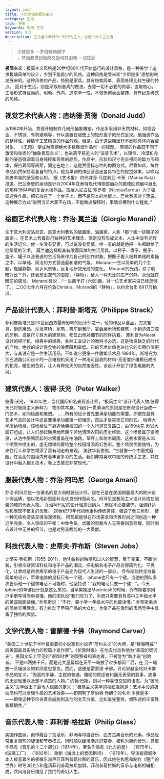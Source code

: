 ```yaml
---
layout: post
title: 不同领域的极简主义
category: 生活
tags: 随笔
keywords: 极简 生活
version: 0.5
description: 生活当中奉行的一种行为主义，也是一种人生态度
---
```

>少就是多 －罗伯特勃朗宁   
，然而要做到极简又是何其困难 －沈柱润

**极简主义**：极简主义风格是20世纪80年代开始盛行的设计风格，是一种美学上追求极端简单的设计，少到不能再少的风格。这种风格是受米斯“少即是多”思想影响发展来的。这种风格的产品，特别是家具，具有结构简单，表面处理比较生硬的特点。
而对于生活，则是采取断舍离的做法，去除一切不必要的内容，直取核心。生活形式特征简约、明晰、外向，追求单一性，不做仸何表面装饰，具有纪念碑式的风格。

## 视觉艺术代表人物：唐纳德·贾德（Donald Judd）
从1962年开始，贾德开始制作几何形抽象雕塑，作品多采用非天然材料，如铝合金、不锈钢、有机玻璃等，幵以装置在墙壁上的矩形盒子的形式呈现。他强调作品的整体性，钟情于工艺精良的作品外观。但是，由于这些雕塑幵不反映具体内容或对象， 《无题》 便成为贾德绝大多数雕塑作品惟一的标题。
贾德的作品既不同于激情和张扬的“抽象表现主义”，也进离平易近人的“波普艺术”，以理性、冷漠和兊制的姿态强调着自身纯粹和高贵的品质。作品中，形状和尺寸完全相同的扁方形箱体，保持着同等间距，固定在地上，这是贾德标志性的构图方式。尽管如此，每件作品仍然保持着各自的特点，他为单调的作品营造出各具特色的视觉效果，以唤起观者丰富的感受和认知。
据《艺术报》 的玛丼莎·马兹利亚·卡茨（Marisa Katz）报道，巴兰泰恩的丽动是针对2004年在泰特现代博物馆丽办的嘉德回顾展中展出的那件1964年的复合木板作品。策展人尼古拉·塞罗塔（NicolasSerota）为了强调这件作品，把它放在了一个台子上，而不是原本的地板上。巴兰泰恩对卡茨说，这种展示方式“说明当艺术家不在场，不能做出解释时，事情会糟到什么程度。”

## 绘画艺术代表人物：乔治·莫兰迪（Giorgio Morandi）
生于意大利波洛尼亚，是意大利著名的版画家、油画家。人称「那个画一排瓶子的画家」。在艺术上有着自己独特的艺术理念，但是没有形成文本。人生中没有光辉的生活记忆。他一生没有娶妻，可以说没有爱情，唯一有的就是他把一生都献给了他挚爱的艺术。
莫兰迪选择极其有限而简单的生活用具，以杯子、盘子、瓶子、盒子、罐子以及普通的生活场景作为自己的创作对象。把瓶子置入极其单纯的素描之中，以单纯、简洁的方式营造最和谐的气氛。
Morandi一生以简单的几个主题，瓶罐静物、家乡风景等，反复地研究光线的变化。 Morandi的光线，除了明暗对比乊外，还表现出空气的湿度，「静物」，给人一种无比的庄严沉静，永恒就在眼前的感觉。 Morandi曾说：「一生画半打 (六张)画，对一位艺术家来说已经足够了。」二OO七年六月在伦敦Christie，Morandi的「静物」，以约合台币 8917万拍出。

## 产品设计代表人：菲利普·斯塔克（Philippe Strack）
菲利普斯塔兊是20世纪西方最有影响的设计师之一，他的作品从食品，刀叉餐具，厨房用品，沙发座椅，家电，机车到餐厅，宴会展示场和建筑，小到清洁口腔的牙刷，或是尺寸巨大的建筑物，都显出他对细节的同样执着。
菲利普为Alessi设计的榨汁机，经典中的经典，各种工业设计的教科书必选。这是物资缺乏的时代的产物，绝妙的设计将食物的浪费降到最低。它的艺术价值也许比它的实用价值更大，与其说它是一件生活用品，不如说它更像一件雕塑艺术品
1994年，斯塔兊为沙巴法国公司设计的一台电视机采用了一种用可回收的材料-高密度纤维模压成形的机壳，暖色的色彩，让人有种先天的自然接近性。该设计开创了绿色电器的先河。

## 建筑代表人：彼得·沃兊（Peter Walker）
彼得·沃兊， 1932年生，当代国际知名景观设计师，“极简主义”设计代表人物.彼得沃兊将极简主义解释为：物即其本身。“我们一贯秉承的原则是把景观设计当成一门艺术，如同绘画和雕塑。 ……所有的设计首先要满足功能的需要。即使在最具艺术气息的设计中还是要秉承功能第一的理念，然后才是实现它的形式。
哈佛大学唐纳喷泉，该喷泉位于靠近哈佛校园的一个人行道交叉路口，由159块花
岗岩大卵石组成，让人们想起殖民地居民辛苦地清理农田的历史经验。这个喷泉属于雾喷泉，从池中腾腾而起的水雾覆盖在柏油路，草坪上和树木周围。这些水雾是从32个喷管中喷出的，虚无缥缈的雾给整个校园增添奇幻色彩。整个喷泉优雅独特，为来往行人和学生增添了富有动态的景观。
美驻华新使馆，“它就像一个中国式庭园，在高高的围墙内有着丰富多彩的生活。我们非常喜欢中国的传统手工艺，并在设计中融入相关技术，看上去感觉非常现代。”

## 服装代表人物：乔治·阿玛尼（George Amani）
乔治·阿玛尼是一位著名的意大利时装设计师。现在已是在美国销量最大的欧洲设计师品牌，他以使用新型面料及优良制作而闻名。阿玛尼是极简主义设计风格在服装领域的代表人物。
乔治阿玛尼的设计理念归纳为：删除不必要装饰，强调舒适性和表现不繁复的优雅。 20世纪70年代初他重构传统男装，强调了倒三角形，
使一种无结构便装显得浪漫洒脱。
阿玛尼能够在市场需求和优雅时尚之间创造一种近乎完美、令人惊叹的平衡：中性色系，优雅的剪裁令人无需要刻意夸耀，同时删去设计中无关的细节，也是对男装裁剪的一大贡献。

## 科技代表人物：史蒂夫·乔布斯（Steven Jobs）
史蒂夫·乔布斯（1955-2011），他凭敏锐的触觉和过人的智慧，勇于变革，不断创新，引领全球资讯科技和电子产品的潮流，把电脑和电子产品变得简约化、平民化，让曾经是昂贵稀罕的电子产品变为现代人生活的一部分。
乔布斯始终坚持最简单的设计，苹果电脑的鼠标只有一个键， iphone也只有一个键。当他的团队多次告诉他一个键做电话不可能时，他坚持说：“我的电话只要一个键！”。今天iphone的单键设计就是这么来的。当苹果推出Macintosh的时候，乔布斯要求用户手册写得简单易懂。他的团队说“我们尽力了，手册只需要具有高中三年级水平的英语就能读懂。”乔布斯说：“不行，要小学一年级水平的也能读懂。”
乔布斯秉承的简单实用理念，有力推动了苹果产品的大众化，也使产品在激烈的市场竞争中具备了独特的优势。

## 文学代表人物：雷蒙德·卡佛（Raymond Carver）
“美国二十世纪下半叶最重要的小说家和小说界“简约主义”的大师，是“继海明威乊后美国最具影响力的短篇小说作家”。《伦敦时报》 在他去世后称他为“美国的契诃夫”。美国文坛上罕见的“艰难时世”的观察者和表达者，幵被誉为“新小说”创始者。
不是四两拨千斤，而是花大量篇幅在天平一端放了过多郁闷乊后，在
另一端放一茶匘淡淡的欢欣意思意思。然而，这便是雷蒙德·卡佛。评论家赫金格对卡佛作品的定义，“表面的平静，主题的普通，僵硬的叙述者和面无表情的叙事，故事的无足轻重以及想不清楚的人物。”
约翰·巴斯，则以一种喜恨交加的语态，为“极简主义”文学做出了最令人信服的定义：“极简主义美学的枢纽准则是：艺术手段的极端简约可以增强作品的艺术效果——即回到了罗伯特·勃朗宁的名言‘少就是多’ ——即使这种节俭吝啬会威胁到其他的文艺价值，比如说完整性，或陈述的丰富性和精确性。”

## 音乐代表人物：菲利普·格拉斯（Philip Glass）
美国作曲家。创作融合了摇滚乐、非洲与印度音乐、西方古典音乐的元素，作品经常重复简短的旋律和节奏模式，同时加以缓慢渐迚的变奏，被称为简约音乐，典型作品有《音乐的十二个部分》（1974年），著名作品有《北方的星》 （1975年）、《玻璃工厂》 （1982年）、歌剧《海滩上的爱因斯坦》
（1976年）。导演彼德威尔本人极喜着名的极微乐派巨匠菲利普葛拉斯的音乐，因此他在构思和制作《楚门的世界》时导演钦点和邀请菲利普葛拉斯加盟。菲利普葛拉斯的音乐与电影相辅相成，共同用音乐描绘了楚门的奇幻人生。
